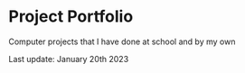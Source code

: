 # Project Portfolio
Computer projects that I have done at school and by my own

Last update: January 20th 2023

